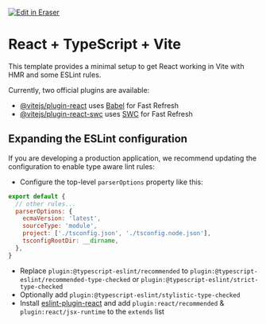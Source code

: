 <p><a target="_blank" href="https://app.eraser.io/workspace/TQPUgzhIiaHNTIvtXemI" id="edit-in-eraser-github-link"><img alt="Edit in Eraser" src="https://firebasestorage.googleapis.com/v0/b/second-petal-295822.appspot.com/o/images%2Fgithub%2FOpen%20in%20Eraser.svg?alt=media&amp;token=968381c8-a7e7-472a-8ed6-4a6626da5501"></a></p>

# React + TypeScript + Vite
This template provides a minimal setup to get React working in Vite with HMR and some ESLint rules.

Currently, two official plugins are available:

- [﻿@vitejs/plugin-react](https://github.com/vitejs/vite-plugin-react/blob/main/packages/plugin-react/README.md)  uses [﻿Babel](https://babeljs.io/)  for Fast Refresh
- [﻿@vitejs/plugin-react-swc](https://github.com/vitejs/vite-plugin-react-swc)  uses [﻿SWC](https://swc.rs/)  for Fast Refresh
## Expanding the ESLint configuration
If you are developing a production application, we recommend updating the configuration to enable type aware lint rules:

- Configure the top-level `parserOptions`  property like this:
```js
export default {
  // other rules...
  parserOptions: {
    ecmaVersion: 'latest',
    sourceType: 'module',
    project: ['./tsconfig.json', './tsconfig.node.json'],
    tsconfigRootDir: __dirname,
  },
}
```
- Replace `plugin:@typescript-eslint/recommended`  to `plugin:@typescript-eslint/recommended-type-checked`  or `plugin:@typescript-eslint/strict-type-checked` 
- Optionally add `plugin:@typescript-eslint/stylistic-type-checked` 
- Install [﻿eslint-plugin-react](https://github.com/jsx-eslint/eslint-plugin-react)  and add `plugin:react/recommended`  & `plugin:react/jsx-runtime`  to the `extends`  list




<!--- Eraser file: https://app.eraser.io/workspace/TQPUgzhIiaHNTIvtXemI --->